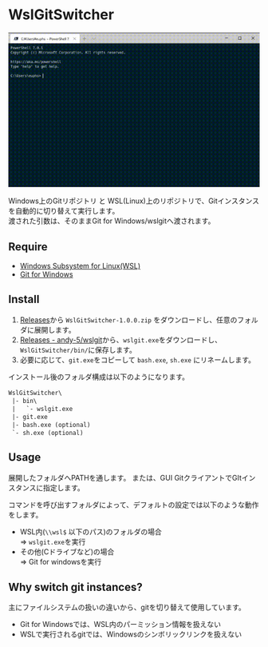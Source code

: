 
# WslGitSwitcher

![demo](docs/images/demo.gif)  

Windows上のGitリポジトリ と WSL(Linux)上のリポジトリで、Gitインスタンスを自動的に切り替えて実行します。  
渡された引数は、そのままGit for Windows/wslgitへ渡されます。

## Require

* [Windows Subsystem for Linux(WSL)](https://docs.microsoft.com/ja-jp/windows/wsl/install-win10)
* [Git for Windows](https://gitforwindows.org/)

## Install

1. [Releases](releases/latest)から `WslGitSwitcher-1.0.0.zip` をダウンロードし、任意のフォルダに展開します。  
1. [Releases - andy-5/wslgit](https://github.com/andy-5/wslgit/releases)から、`wslgit.exe`をダウンロードし、`WslGitSwitcher/bin/`に保存します。  
1. 必要に応じて、`git.exe`をコピーして `bash.exe`, `sh.exe` にリネームします。

インストール後のフォルダ構成は以下のようになります。

```
WslGitSwitcher\
 |- bin\
 |   `- wslgit.exe
 |- git.exe
 |- bash.exe (optional)
 `- sh.exe (optional)
```

## Usage

展開したフォルダへPATHを通します。
または、GUI GitクライアントでGItインスタンスに指定します。

コマンドを呼び出すフォルダによって、デフォルトの設定では以下のような動作をします。

* WSL内(`\\wsl$` 以下のパス)のフォルダの場合  
	=> `wslgit.exe`を実行  
* その他(Cドライブなど)の場合  
	=> Git for windowsを実行

## Why switch git instances?

主にファイルシステムの扱いの違いから、gitを切り替えて使用しています。  

* Git for Windowsでは、WSL内のパーミッション情報を扱えない  
* WSLで実行されるgitでは、Windowsのシンボリックリンクを扱えない  
